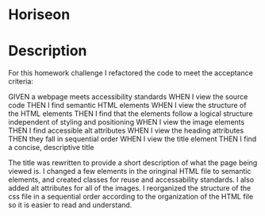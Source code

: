 # Horiseon

# Description

For this homework challenge I refactored the code to meet the acceptance criteria:

GIVEN a webpage meets accessibility standards
WHEN I view the source code
THEN I find semantic HTML elements
WHEN I view the structure of the HTML elements
THEN I find that the elements follow a logical structure independent of styling and positioning
WHEN I view the image elements
THEN I find accessible alt attributes
WHEN I view the heading attributes
THEN they fall in sequential order
WHEN I view the title element
THEN I find a concise, descriptive title

The title was rewritten to provide a short description of what the page being viewed is. I changed a few elements in the oringinal HTML file to semantic elements, and created classes for reuse and accessability standards. I also added alt attributes for all of the images. I reorganized the structure of the css file in a sequential order according to the organization of the HTML file so it is easier to read and understand. 